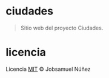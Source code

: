 # ciudades

> Sitio web del proyecto Ciudades.

# licencia

Licencia [MIT](http://opensource.org/licenses/MIT) :copyright: Jobsamuel Núñez
